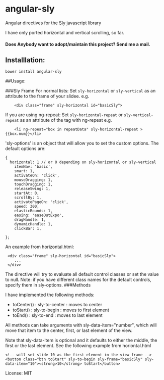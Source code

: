 angular-sly
===========

Angular directives for the [Sly](http://github.com/darsain/sly) javascript library

I have only ported horizontal and vertical scrolling, so far.


#### Does Anybody want to adopt/maintain this project? Send me a mail.

## Installlation: 
 
```
bower install angular-sly
```
##Usage:

###Sly Frame
For normal lists:
Set `sly-horizontal` or `sly-vertical` as an attribute to the frame of your slidee. e.g.
```
	<div class="frame" sly-horizontal id="basicSly">
```

If you are using ng-repeat:
Set `sly-horizontal-repeat` or `sly-vertical-repeat` as an attribute of the tag with ng-repeat e.g.

```
	<li ng-repeat="box in repeatData" sly-horizontal-repeat >{{box.num}}</li>
```

'sly-options' is an object that will allow you to set the custom options. The default options are:

```
{
  horizontal: 1 // or 0 depending on sly-horizontal or sly-vertical
	itemNav: 'basic',
	smart: 1,
	activateOn: 'click',
	mouseDragging: 1,
	touchDragging: 1,
	releaseSwing: 1,
	startAt: 0,
	scrollBy: 1,
	activatePageOn: 'click',
	speed: 300,
	elasticBounds: 1,
	easing: 'easeOutExpo',
	dragHandle: 1,
	dynamicHandle: 1,
	clickBar: 1,

};
```

An example from horizontal.html:
```
 <div class="frame" sly-horizontal id="basicSly">
 	...
 </div>
```

The directive will try to evaluate all default control classes or set the value to null. 
Note: if you have different class names for the default controls, specify them in sly-options. 
###Methods

I have implemented the following methods: 

* toCenter() 	: sly-to-center 	: moves to center
* toStart() 	: sly-to-begin 		: moves to first element
* toEnd() 		: sly-to-end 		: moves to last element

All methods can take arguments with sly-data-item="number", which will move that item to the center, first, or last element of the view.

Note that sly-data-item is optional and it defaults to either the middle, the first or the last element.
See the following example from horiontal.html
```
<!-- will set slide 10 as the first element in the view frame -->
<button class="btn toStart" sly-to-begin sly-frame="basicSly" sly-data-item="10"><strong>10</strong> toStart</button>
```


License: MIT
